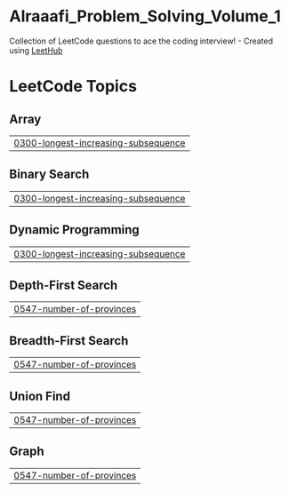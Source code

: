 # Alraaafi_Problem_Solving_Volume_1
Collection of LeetCode questions to ace the coding interview! - Created using [LeetHub](https://github.com/QasimWani/LeetHub)

<!---LeetCode Topics Start-->
# LeetCode Topics
## Array
|  |
| ------- |
| [0300-longest-increasing-subsequence](https://github.com/Alraaafi/Alraaafi_Problem_Solving_Volume_1/tree/master/0300-longest-increasing-subsequence) |
## Binary Search
|  |
| ------- |
| [0300-longest-increasing-subsequence](https://github.com/Alraaafi/Alraaafi_Problem_Solving_Volume_1/tree/master/0300-longest-increasing-subsequence) |
## Dynamic Programming
|  |
| ------- |
| [0300-longest-increasing-subsequence](https://github.com/Alraaafi/Alraaafi_Problem_Solving_Volume_1/tree/master/0300-longest-increasing-subsequence) |
## Depth-First Search
|  |
| ------- |
| [0547-number-of-provinces](https://github.com/Alraaafi/Alraaafi_Problem_Solving_Volume_1/tree/master/0547-number-of-provinces) |
## Breadth-First Search
|  |
| ------- |
| [0547-number-of-provinces](https://github.com/Alraaafi/Alraaafi_Problem_Solving_Volume_1/tree/master/0547-number-of-provinces) |
## Union Find
|  |
| ------- |
| [0547-number-of-provinces](https://github.com/Alraaafi/Alraaafi_Problem_Solving_Volume_1/tree/master/0547-number-of-provinces) |
## Graph
|  |
| ------- |
| [0547-number-of-provinces](https://github.com/Alraaafi/Alraaafi_Problem_Solving_Volume_1/tree/master/0547-number-of-provinces) |
<!---LeetCode Topics End-->